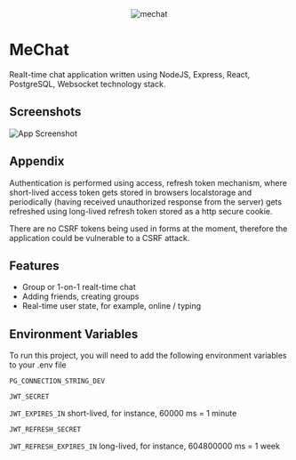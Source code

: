 <div align="center">
  <img src="https://i.imgur.com/cSIjrg4.png" alt="mechat" />
</div>

# MeChat

Realt-time chat application written using NodeJS, Express, React, PostgreSQL, Websocket technology stack.


## Screenshots

![App Screenshot](https://i.imgur.com/olFvbyM.png)


## Appendix

Authentication is performed using access, refresh token mechanism, where short-lived access token gets stored in browsers localstorage and periodically (having received unauthorized response from the server) gets refreshed using long-lived refresh token stored as a http secure cookie.

There are no CSRF tokens being used in forms at the moment, therefore the application could be vulnerable to a CSRF attack.


## Features

- Group or 1-on-1 realt-time chat
- Adding friends, creating groups
- Real-time user state, for example, online / typing


## Environment Variables

To run this project, you will need to add the following environment variables to your .env file

`PG_CONNECTION_STRING_DEV`

`JWT_SECRET`

`JWT_EXPIRES_IN` short-lived, for instance, 60000 ms = 1 minute

`JWT_REFRESH_SECRET`

`JWT_REFRESH_EXPIRES_IN` long-lived, for instance, 604800000 ms = 1 week
